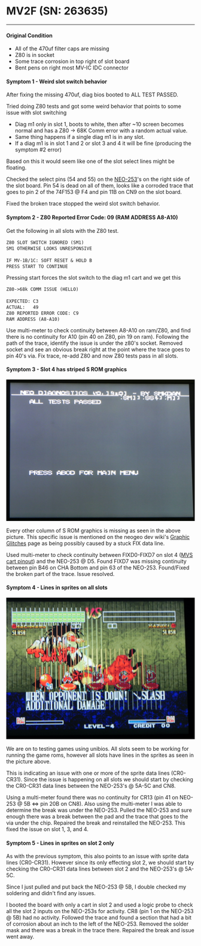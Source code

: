 # MV2F (SN: 263635)
---
#### Original Condition
* All of the 470uf filter caps are missing
* Z80 is in socket
* Some trace corrosion in top right of slot board
* Bent pens on right most MV-IC IDC connector

#### Symptom 1 - Weird slot switch behavior
After fixing the missing 470uf, diag bios booted to ALL TEST PASSED.

Tried doing Z80 tests and got some weird behavior that points to some issue with slot switching

* Diag m1 only in slot 1, boots to white, then after ~10 screen becomes normal and has a Z80 -> 68K Comm error with a random actual value.
* Same thing happens if a single diag m1 is in any slot.
* If a diag m1 is in slot 1 and 2 or slot 3 and 4 it will be fine (producing the symptom #2 error)

Based on this it would seem like one of the slot select lines might be floating.

Checked the select pins (54 and 55) on the [NEO-253](https://wiki.neogeodev.org/index.php?title=NEO-253)'s on the right side of the slot board.  Pin 54 is dead on all of them, looks like a corroded trace that goes to pin 2 of the 74F153 @ F4 and pin 11B on CN9 on the slot board.

Fixed the broken trace stopped the weird slot switch behavior.

#### Symptom 2 - Z80 Reported Error Code: 09 (RAM ADDRESS A8-A10)
Get the following in all slots with the Z80 test.

```
Z80 SLOT SWITCH IGNORED (SM1)
SM1 OTHERWISE LOOKS UNRESPONSIVE

IF MV-1B/1C: SOFT RESET & HOLD B
PRESS START TO CONTINUE
```

Pressing start forces the slot switch to the diag m1 cart and we get this

```
Z80->68k COMM ISSUE (HELLO)

EXPECTED: C3
ACTUAL:   49
Z80 REPORTED ERROR CODE: C9
RAM ADDRESS (A8-A10)
```

Use multi-meter to check continuity between A8-A10 on ram/Z80, and find there is no continuity for A10 (pin 40 on Z80, pin 19 on ram).  Following the path of the trace, identify the issue is under the z80's socket.  Removed socket and see an obvious break right at the point where the trace goes to pin 40's via.  Fix trace, re-add Z80 and now Z80 tests pass in all slots.

#### Symptom 3 - Slot 4 has striped S ROM graphics

![mv4f 263635 symptom#3](images/mv4f_263635_s3.jpg)

Every other column of S ROM graphics is missing as seen in the above picture.  This specific issue is mentioned on the neogeo dev wiki's [Graphic Glitches](https://wiki.neogeodev.org/index.php?title=Graphic_glitches#S_ROM_data) page as being possibly caused by a stuck FIX data line.

Used multi-meter to check continuity between FIXD0-FIXD7 on slot 4 ([MVS cart pinout](https://wiki.neogeodev.org/index.php?title=MVS_cartridge_pinout)) and the NEO-253 @ D5.  Found FIXD7 was missing continuity between pin B46 on CHA Bottom and pin 63 of the  NEO-253.  Found/Fixed the broken part of the trace.  Issue resolved.

#### Symptom 4 - Lines in sprites on all slots
![mv4f 263635 symptom#4](images/mv4f_263635_s4.jpg)

We are on to testing games using unibios.  All slots seem to be working for running the game roms, however all slots have lines in the sprites as seen in the picture above.

This is indicating an issue with one or more of the sprite data lines (CR0-CR31).  Since the issue is happening on all slots we should start by checking the CR0-CR31 data lines between the NEO-253's @ 5A-5C and CN8.

Using a multi-meter found there was no continuity for CR13 (pin 41 on NEO-253 @ 5B <=> pin 20B on CN8).  Also using the multi-meter I was able to determine the break was under the NEO-253.  Pulled the NEO-253 and sure enough there was a break between the pad and the trace that goes to the via under the chip.  Repaired the break and reinstalled the NEO-253.  This fixed the issue on slot 1, 3, and 4.

#### Symptom 5 - Lines in sprites on slot 2 only
As with the previous symptom, this also points to an issue with sprite data lines (CR0-CR31).  However since its only effecting slot 2, we should start by checking the CR0-CR31 data lines between slot 2 and the NEO-253's @ 5A-5C.

Since I just pulled and put back the NEO-253 @ 5B, I double checked my soldering and didn't find any issues.  

I booted the board with only a cart in slot 2 and used a logic probe to check all the slot 2 inputs on the NEO-253s for activity.  CR8 (pin 1 on the NEO-253 @ 5B) had no activity.  Followed the trace and found a section that had a bit of corrosion about an inch to the left of the NEO-253.  Removed the solder mask and there was a break in the trace there.  Repaired the break and issue went away.
